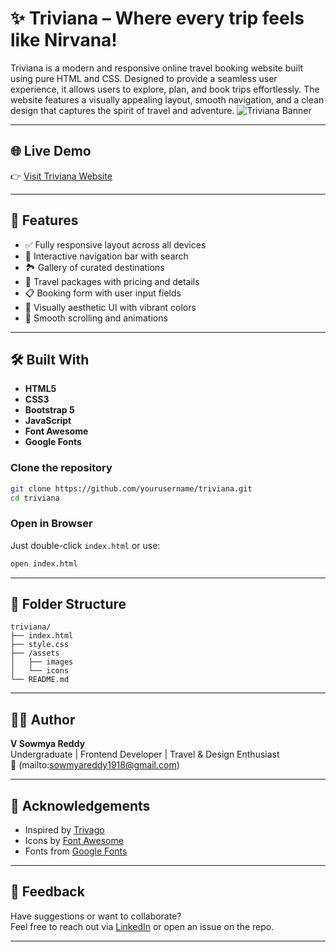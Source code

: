 
# ✨ Triviana – Where every trip feels like Nirvana!

Triviana is a modern and responsive online travel booking website built using pure HTML and CSS. Designed to provide a seamless user experience, it allows users to explore, plan, and book trips effortlessly. The website features a visually appealing layout, smooth navigation, and a clean design that captures the spirit of travel and adventure.
![Triviana Banner](https://res.cloudinary.com/dw0aiyq1u/image/upload/v1749892781/Screenshot_219_h30tyt.png)

---

## 🌐 Live Demo

👉 [Visit Triviana Website](https://triviana.vercel.app/)

---

## 📌 Features

- ✅ Fully responsive layout across all devices
- 🧭 Interactive navigation bar with search
- 🏞️ Gallery of curated destinations
- 💼 Travel packages with pricing and details
- 📋 Booking form with user input fields
- 🎨 Visually aesthetic UI with vibrant colors
- 🚀 Smooth scrolling and animations

---

## 🛠️ Built With

- **HTML5**
- **CSS3**
- **Bootstrap 5**
- **JavaScript**
- **Font Awesome**
- **Google Fonts**

### Clone the repository

```bash
git clone https://github.com/yourusername/triviana.git
cd triviana
```

### Open in Browser

Just double-click `index.html` or use:

```bash
open index.html
```

---

## 📁 Folder Structure

```
triviana/
├── index.html
├── style.css
├── /assets
│   ├── images
│   └── icons
└── README.md
```

---

## 👩‍💻 Author

**V Sowmya Reddy**  
Undergraduate | Frontend Developer | Travel & Design Enthusiast  
📧 (mailto:sowmyareddy1918@gmail.com)

---

## 🌟 Acknowledgements

- Inspired by [Trivago](https://www.trivago.in/)
- Icons by [Font Awesome](https://fontawesome.com/)
- Fonts from [Google Fonts](https://fonts.google.com/)

---

## 📣 Feedback

Have suggestions or want to collaborate?  
Feel free to reach out via [LinkedIn]((https://www.linkedin.com/in/sowmyareddyvangooru/)) or open an issue on the repo.

---
